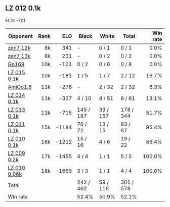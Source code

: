 ## LZ 012 0.1k ##

ELO: -701

Opponent | Rank | ELO | Black | White | Total | Win rate
---------|-----:|----:|-------|-------|-------|-------:
[zen7 12k](zen7%2012k.md) | 8k | 341 | - | 0 / 1 | 0 / 1 | 0.0%
[zen7 13k](zen7%2013k.md) | 8k | 231 | - | 0 / 2 | 0 / 2 | 0.0%
[Go169](Go169.md) | 10k | -101 | 0 / 2 | 0 / 6 | 0 / 8 | 0.0%
[LZ 015 0.1k](LZ%20015%200.1k.md) | 10k | -181 | 1 / 5 | 1 / 7 | 2 / 12 | 16.7%
[AmiGo1.8](AmiGo1.8.md) | 11k | -276 | - | 2 / 32 | 2 / 32 | 6.3%
[LZ 014 0.1k](LZ%20014%200.1k.md) | 11k | -337 | 4 / 10 | 4 / 51 | 8 / 61 | 13.1%
[LZ 013 0.1k](LZ%20013%200.1k.md) | 13k | -715 | 145 / 187 | 33 / 157 | 178 / 344 | 51.7%
[LZ 011 0.1k](LZ%20011%200.1k.md) | 15k | -1184 | 70 / 72 | 13 / 15 | 83 / 87 | 95.4%
[LZ 010 0.1k](LZ%20010%200.1k.md) | 16k | -1212 | 15 / 16 | 4 / 6 | 19 / 22 | 86.4%
[LZ 009 0.2k](LZ%20009%200.2k.md) | 17k | -1455 | 4 / 4 | 1 / 1 | 5 / 5 | 100.0%
[LZ 010 0.06k](LZ%20010%200.06k.md) | 18k | -1669 | 3 / 3 | 1 / 1 | 4 / 4 | 100.0%
Total | | | 242 / 462 | 59 / 116 | 301 / 578 | 
Win rate| | | 52.4% | 50.9% | 52.1% | 
